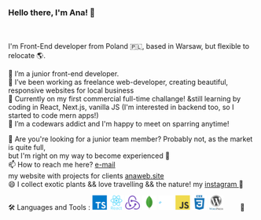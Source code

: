 ### Hello there, I'm Ana! 👋
<br> </br>
I'm Front-End developer from Poland 🇵🇱, based in Warsaw, but flexible to relocate  🌎.

 🚧 I’m a junior front-end developer. <br> 
 🤔 I’ve been working as freelance web-developer, creating beautiful, responsive websites for local business<br> 
 🌱 Currently on my first commercial full-time challange! &still learning by coding in React, Next.js, vanilla JS (I'm interested in backend too, so I started to code mern apps!)<br> 
 👯 I’m a codewars addict and I'm happy to meet on sparring anytime!


  💬 Are you're looking for a junior team member? Probably not, as the market is quite full, <br> but I'm right on my way to become experienced 💪 <br>
  📫 How to reach me here?  <a href="mailto:jezowskanna@gmail.com"> e-mail </a> <br>
  my website with projects for clients <a href="http://anaweb.site"> anaweb.site </a><br>
  😄 I collect exotic plants && love travelling && the nature! my <a href="https://www.instagram.com/aniaje/"> instagram </a> 🍒


🛠️ Languages and Tools :
<span>
<img style="width: 30px" src="https://github.com/devicons/devicon/blob/master/icons/typescript/typescript-original.svg">
<img style="width: 30px" src="https://github.com/devicons/devicon/blob/master/icons/react/react-original-wordmark.svg">
<img style="width: 30px" src="https://github.com/devicons/devicon/blob/master/icons/redux/redux-original.svg">
  <img style="width: 30px" src="https://github.com/devicons/devicon/blob/master/icons/mongodb/mongodb-original.svg">
    <img style="width: 30px" src="https://github.com/devicons/devicon/blob/master/icons/tailwindcss/tailwindcss-original-wordmark.svg">
<img style="width: 30px" src="https://github.com/devicons/devicon/blob/master/icons/javascript/javascript-original.svg">
<img style="width: 30px" src="https://github.com/devicons/devicon/blob/master/icons/css3/css3-plain-wordmark.svg">
<img style="width: 30px" src="https://github.com/devicons/devicon/blob/master/icons/wordpress/wordpress-original.svg">
    <img style="width: 30px" >💅</img>
</span>

 



